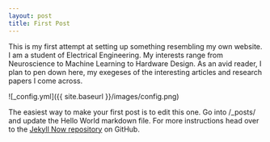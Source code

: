 ```yaml
---
layout: post
title: First Post
---
```


This is my first attempt at setting up something resembling my own website. I am a student of Electrical Engineering. My interests range from Neuroscience to Machine Learning to Hardware Design. As an avid reader, I plan to pen down here, my exegeses of the interesting articles and research papers I come across. 

![_config.yml]({{ site.baseurl }}/images/config.png)

The easiest way to make your first post is to edit this one. Go into /_posts/ and update the Hello World markdown file. For more instructions head over to the [Jekyll Now repository](https://github.com/barryclark/jekyll-now) on GitHub.
